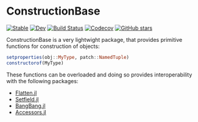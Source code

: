 # ConstructionBase

[![Stable](https://img.shields.io/badge/docs-stable-blue.svg)](https://JuliaObjects.github.io/ConstructionBase.jl/stable)
[![Dev](https://img.shields.io/badge/docs-dev-blue.svg)](https://JuliaObjects.github.io/ConstructionBase.jl/dev)
[![Build Status](https://travis-ci.com/JuliaObjects/ConstructionBase.jl.svg?branch=master)](https://travis-ci.com/JuliaObjects/ConstructionBase.jl)
[![Codecov](https://codecov.io/gh/JuliaObjects/ConstructionBase.jl/branch/master/graph/badge.svg)](https://codecov.io/gh/JuliaObjects/ConstructionBase.jl)
[![GitHub stars](https://img.shields.io/github/stars/JuliaObjects/ConstructionBase.jl?style=social)](https://github.com/JuliaObjects/ConstructionBase.jl)

ConstructionBase is a very lightwight package, that provides primitive functions for construction of objects:
```julia
setproperties(obj::MyType, patch::NamedTuple)
constructorof(MyType)
```
These functions can be overloaded and doing so provides interoperability with the following packages:
* [Flatten.jl](https://github.com/rafaqz/Flatten.jl)
* [Setfield.jl](https://github.com/jw3126/Setfield.jl)
* [BangBang.jl](https://github.com/tkf/BangBang.jl)
* [Accessors.jl](https://github.com/JuliaObjects/Accessors.jl)
